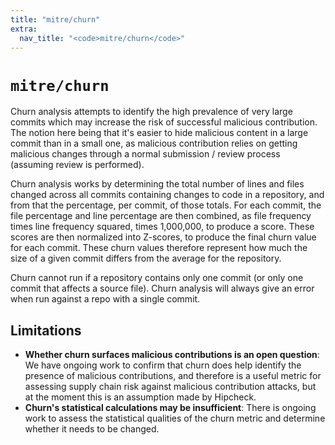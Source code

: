 ```yaml
---
title: "mitre/churn"
extra:
  nav_title: "<code>mitre/churn</code>"
---
```


# `mitre/churn`

Churn analysis attempts to identify the high prevalence of very large commits
which may increase the risk of successful malicious contribution. The notion
here being that it's easier to hide malicious content in a large commit than
in a small one, as malicious contribution relies on getting malicious changes
through a normal submission / review process (assuming review is performed).

Churn analysis works by determining the total number of lines and files
changed across all commits containing changes to code in a repository, and
from that the percentage, per commit, of those totals. For each commit, the
file percentage and line percentage are then combined, as file frequency times
line frequency squared, times 1,000,000, to produce a score. These scores are
then normalized into Z-scores, to produce the final churn value for each commit.
These churn values therefore represent how much the size of a given commit
differs from the average for the repository.

Churn cannot run if a repository contains only one commit (or only one commit
that affects a source file). Churn analysis will always give an error when run
against a repo with a single commit.

## Limitations

* __Whether churn surfaces malicious contributions is an open question__:
  We have ongoing work to confirm that churn does help identify the presence
  of malicious contributions, and therefore is a useful metric for assessing
  supply chain risk against malicious contribution attacks, but at the
  moment this is an assumption made by Hipcheck.
* __Churn's statistical calculations may be insufficient__: There is ongoing
  work to assess the statistical qualities of the churn metric and determine
  whether it needs to be changed.
